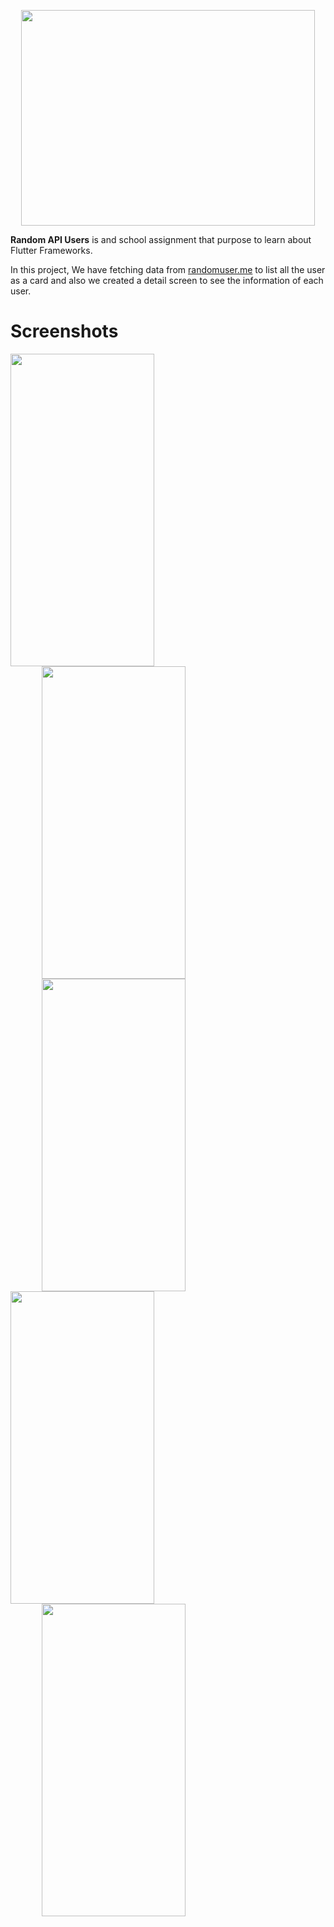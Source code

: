 <p align="center">
  <img width="470" height="345" src="https://lh3.googleusercontent.com/fife/ABSRlIp8ghjSCDrSvzSIDrTfywJbdWvuFZTLo29-es_7zVWbg2keoDMJ2cvrafkp6zCaMq8C8biStikWpOSqZYPl1_BoiNiQgH46qPwuGEoT5pYNP9VN7R5WCz5DRBBzCgn5utiTGoFGefTT9VvIRD1s2BEDP02fut0W66JLdV-h9c-5aQrtZ-Fpt9qZb1I0hGwS61ujvopMWDgbxj6qJlxSGs1iPLa5fZQujbXlQVkDz3CtacOok2aevkiPZURj30zG8YWTaZafFQZIKATXKAgEI3tqeK4lnYl4SglMhnoT8i90ZWFKyyKxtZ_AR2hXSpXytzxREtDynTX3jp2lCE5efWBXFjVuhXnymiIB-iu1ti5Fo5lmraWgpPKp7cJS2gYQYex0v9Jfjm4OfCAQ7vbGSwCFSFazy5bLvEFN2A4vUfy66MY1oSwkNO36f74esiEv0pz2AEkCeSL0vrgwKsGDpx4HBwOVIE4SFGvXO4cu06NhwvNWhkcYXy2SyASk-eFYdKvUxKfTLtFy2-G9KqhNDCIejQCFTOS1cAxhIUNUnM6QiVX2w5bGGCWjGzSuIv8baDm2AwU6J8OKDo0k3Iow9yeILThr1ZWbUQ-ussq-qmf2JZrO-IWQo35ECn84sd4vJ-4aWroQX3LCbUHIJCyt0Ie6NG_cIZoH1OZmVunHRzNiqiT039UPwQ4bPLXLyF2oME1KFBOZqBAnAWrF1gBL_pP5CgCIVd4qUA=w3360-h1878-ft" aria-hidden="true">
</p>

**Random API Users** is and school assignment that purpose to learn about Flutter Frameworks.  
 
  In this project, We have fetching data from <a href="https://randomuser.me/">randomuser.me</a> to list all the user as a card and also we created a detail screen   to see the information of each user.
  
# Screenshots

 <div style="display:inline-block">
   <img width="230" height="500" src="https://lh3.googleusercontent.com/fife/ABSRlIrr3-qNL7BTqL-eVn8rmWHETxR4o_zutj7h6CcCq4cW81XuOOJA-sqTrQeCDyyrg136dWiKnjEsrm96PX8HUxwIt1jJDrMhtQmSlgVNbCzTVeGZzc6tTZurQYaiWIpqqZFSNbAFRL6JPHC8nRxO_ayPAPJS65yqAS2C-ap9QvZsqOeTzlwAzmx91YCXOHlKYMs_svP3pAwBKULWVIHDlsqUWZvgZ93KKNb1QWXrIzwHDtx9-2QeL8wN1QDHCFtr726FRMkaO22acGo5Hd2sXvqSN-8NwKlaRnSHstEgz3GwDh0q5O2EGtOfoMIWgjEnwZXBL7C3CMoP-Z7LKXuIiM7aEQEYOS4Qu_5XxHGwJ2DPJrBS1lsVZoFqU86gCxktNt50jjErdnIlSaqXNIaWxCu7z1O6xr4u8W1WXdZNsIuhhoDc7TM3htwmjXVVlolr3pkds1tNZV9FS_lIdljA02aakffS_MJ4swyJrxsvmJ6cb4WwfR6RvSsedLYzb6r2c8O9IJ1_VnywmzXwGcDpomZ6o2Xy85bScobHT0GwXLTFoQhgPDpPXtUShtDZ7Jx1sJlhVxMhz6iaRzxDzgEvm9TkoaUrnfjhqPnXU4TkaIFTk06-LYF5Nn-fhnBz5QT6gIpy4GBazwSySXEyk9GtcaMXPMNcsjwTpglqKDayiVaztZFnHG1mrXTLjTI-7BHwLtoi4m4sGsFcVQKJ1HVAMJD1HfqA9PEt4Q=w3360-h1878-ft">
  <img width="230" height="500" style="margin-left: 50px" src="https://lh3.googleusercontent.com/fife/ABSRlIquHj0_n0m6EzJXAQJMAKibbeh58pcU4trKRMmJ0C960-DJNM4gWdwIx-DxQIU7LnvNjg47BnVs6EsLPfj7FJv03YQRctvFSxOB2cyPWMhQe9L6t6egY9Gvz-THKiCClHBrpDGM7rA5VTx1UX62FJZC1whaxKntiXlbre6IqPjEY3ulzA7Kl_lLcYPT4rbQGy4C17exHkTc_cxxtw7XLJ_HS9TiBykTCmlMW2hzXxvniOtg6H22mxrxJZWBmtzZqDeTDjX4Yyk1tLsQZ27Qe6QZkJYoq0o7YtHPuDo_mVPTVXphJoCB8VUobW6mO4MHmKRN4-V9gXA-mNPB0lUehqTYOJHwYU1xzmLOgBioqt1r-FKNv0AHRpZP8ojzfeJGFnHptZ11Ha9OF4QxQfXHcCg97Xm9w5NXNwY4x8hDqcjwALCAsjYhs7wfhGqYVOr7MwLTeJEG-qKOMmmZTJnMDdaYZjlrQwjofeGvb14K-lBm4kljJKEpuCGfkulrI8irwpO08UXyK1rYb9QNQX8H5PJnTOVtw_ITfisF_cD5ptoH4PG4_eOfafhveof_obdIm-JCunNBc8yCQv5aR0HRVEXTk3KAeypWuwDaZ5Fg-XjPxNFDt06VCG-so2JtCNswY5hRZ6H7vnSfsRYKbxoTFaDed3CQuGDQsiHIGsJXrPDa8w3GL32eqjXMtC8WJ-aDReEnPX0Mn_vfCM0-yjuXh13CIIt-s9C5dA=w3360-h1878-ft">
  <img width="230" height="500" style="margin-left: 50px" src="https://lh3.googleusercontent.com/fife/ABSRlIoZadteaa5S-m9kvwcbEhYacR7Zs9Xnwu5i2jeqhUeBCvrzTAPlLYZT2vQTGPl9BxXqbF544KzRyI83S5y1oh_ZOwmnBWXVFzo6SUJ1me3Xv4Y7m06dialYp_G02tD3bAZdnWZw8wJcrz53Oh0zX2VzX5OeqPaPIz-EeFUUWZrfR16x6VGvfyGGdruN4l3_jJDLgJiH-cDRE7QArr5En8Y0JxAM_ZhqmZA7yobHZ_SWdOzODzaFiNiAg8obBqZTqPJYkAsYmZLGlfDyk4fEzPOqDG9WNffHUGwx2yRcV5L0pViV4fuGnRjwYXOV1ykQg2_8rV7r7i8LNZCZYTBJrm5yugMI8txxEPcLH0GUTyeFuF_nrlZNC-I55-zS7saYos7nMhlbZvvMPHjx9ph1cgVoWNYqVv6o1CIELmOSCzD5T_QHYkm18xSBAwbYxjI_u_R42ha5-9Gn9CzKJuvWFCWv692zpGu_OAzIWk63kMQkno6Zpzq1IW8V1H30KyCQsPrzlw740l5H30RiplzaGQpxgpoCzSDfU2P3Nc0By8K6nnr0p6VbxjWtLDTLWDv6Sj1jD-5BPTvczNjrywrC750pHE6Gvxkc6vPrtg7QBnC2kH_sekj4y1CyoK6mbjZf-mHwR9VoH2s7rtKCHQ8MuzXoOYFM-S0g-PGaKIiwAbwV8Fn_D6hzDF0UDoUYM3I2ijkBtPpkFsW_koPbD7eM7GbA1AYFsqS9_g=w3360-h1878-ft">
 <div>
 <div style="display:inline-block">
   <img width="230" height="500" src="https://lh3.googleusercontent.com/fife/ABSRlIp40RrJBHl2dqG1OAz7wt0OdbqN6LYyLoL2kEYDvxnL_WrJWPhCuCYJCvIXxPiG_Q4okoIAHi6MbQgIflNfSzkEI7CAEC1V_CLrySqTBrIbWmaOixRus0-jf_gHTfRs6oswE0zkAD5Fsk9Zp0acgp366F-kWa1bYebHHXTlBwPyQWWqhhZs2JucmWDuES0GfUBoSxId-wA63z-k5BwJuqhy07MiynCnCuYI-usLD8HxrQ26HQ2q-RwFzOoiypHrFQEs8P1Pm-h_iyY_cGVkqbFWPnBCMf96qVZ9EqR97d82SbIr_xlQP8iGnbiBgrKA3hKrjWYNxvx2qEPF9vmkyUSugoXBymi7-qwn5TuLOoPX0PrWLPKKc0mgOYww7peA1RYmYI1kb5T6ZRiaq3NOdy5cHezxA31QeSnkT2zkMWqNPbkt30qpxsY54rPo43wfkvhTgeDd7KJqGURZXyKkZndmnajZpGABudxZe3fosZkLpgvwmaDMgoZ4MPKvR9bnHfAVwIyN5DVD1ZCElDtEn3fGf2XU_pWzbgDgO7dhn3F-7BKMtPqkwH1FjYB2FEEEqgrKJi2Cc_bAg87GeHs3CGeme8Hb9LNRsZ3mu07MUh05UX25HCG1oEupq3LcYEnLDd8SxBy41fT9NdyR0OHb3mCwmp8BWETKga2eDdWEX11kUbLIUk1OB1S-P8Sf09YiGC5jKaO-j1_93iAjCn1hn7RVfmssdO3xhg=w3360-h1878-ft">
   <img width="230" height="500" style="margin-left: 50px" src="https://lh3.googleusercontent.com/fife/ABSRlIpYpWZdkwcwBWNflXjesNWRSjT61dR6FhJKV3HhOgEeaIhKhLFwXvd3S6E_nHzs1qX72IIOACtUvGEzHMS3ctHhmY-Fn2Ab_DtA-GMNed1PcW6SKxjlq3Lz4ekTxTIHNmvdGl3f8Q-ShRBTtpc3IqwFkIbZ2UXDK3Ru1KI6kUKzQh2OrE4LmyBw_gnD0icKPY5FT1VdRnXAukScJuyvZ3Z4FD7aXSRUycQF0pVWRCekXAYddc95PxqlnjBip0p7wKHdISVanQaAsVfIG9V7A8JzXm0-goQsBouYW1kn-DVeydr80MeSeBZFuXGiYKAQzegmUbJakCUMSQsQmVqhUoroqQ9pcNi3SdE7peB7Z2OGCjnvr4Enw2JzLFWcaFOPQgfL8yCrQ8SWuH4JgahZMX7Yemgux4FI4NXCKxzV76iUj9dv9Yr32_i8ZxDLExeC4o3Zt5CpYD7D_9LHFotJyJKaP5o0WCYOyYr5LKinC1v_nVuzixrN_YQy4cx2DLocviEQIxPQsxb85mYmKHje2km9j1mYW9IAC_982nfgbLB9Ry0Fw6qaAns7hmGVbbaLy-sWDfNf0-fwX-ARfCFYVjBrX8PdkKGrup-2mBwlAWWgYtOAPT1-KfIy4DgyfisdMi-ToO0XJvOz9y_yEEJflRuZkC_g1LcRq0f3p7GJgXAS5_EMOValM5vSIpJSi3ykPNc7Wrif78obqk4OBcq2ZbFeAwPHfiqExA=w3360-h1878-ft">
 </div>
